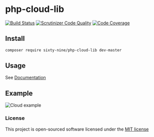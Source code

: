 # php-cloud-lib

[![Build Status](https://secure.travis-ci.org/sixty-nine/php-cloud-lib.png)](http://travis-ci.org/sixty-nine/php-cloud-lib)
[![Scrutinizer Code Quality](https://img.shields.io/scrutinizer/g/sixty-nine/php-cloud-lib/master.svg?style=flat-square)](https://scrutinizer-ci.com/g/sixty-nine/php-cloud-lib/?branch=master)
[![Code Coverage](https://img.shields.io/scrutinizer/coverage/g/sixty-nine/php-cloud-lib/master.svg?style=flat-square)](https://scrutinizer-ci.com/g/sixty-nine/php-cloud-lib/?branch=master)

## Install
```bash
composer require sixty-nine/php-cloud-lib dev-master
```

## Usage

See [Documentation](https://github.com/sixty-nine/php-cloud-lib/wiki)

## Example

![Cloud example](https://github.com/sixty-nine/php-cloud-lib/wiki/assets/cloud.png)

### License

This project is open-sourced software licensed under the [MIT license](https://github.com/sixty-nine/php-cloud-lib/blob/master/LICENCE.md)
